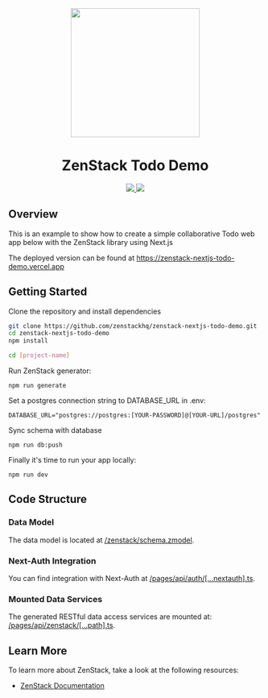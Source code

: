 <div align="center">
    <img src="https://user-images.githubusercontent.com/16688722/200902374-fa2a77ea-376d-4b91-825f-25184ebcc41b.png" height="256">
    <h1>ZenStack Todo Demo</h1>
    <a href="https://twitter.com/intent/tweet?text=Wow%20%40zenstackhq">
        <img src="https://img.shields.io/twitter/url?style=social&url=https%3A%2F%2Fgithub.com%2Fzenstackhq%2Fzenstack">
    </a>
    <a href="https://discord.gg/6HhebQynfz">
        <img src="https://img.shields.io/discord/1035538056146595961">
    </a>
</div>

## Overview

This is an example to show how to create a simple collaborative Todo web app below with the ZenStack library using Next.js

The deployed version can be found at https://zenstack-nextjs-todo-demo.vercel.app

## Getting Started

Clone the repository and install dependencies

```bash
git clone https://github.com/zenstackhq/zenstack-nextjs-todo-demo.git
cd zenstack-nextjs-todo-demo
npm install

cd [project-name]
```

Run ZenStack generator:

```
npm run generate
```

Set a postgres connection string to DATABASE_URL in .env:

```
DATABASE_URL="postgres://postgres:[YOUR-PASSWORD]@[YOUR-URL]/postgres"
```

Sync schema with database

```
npm run db:push
```

Finally it's time to run your app locally:

```
npm run dev
```

## Code Structure

### Data Model

The data model is located at [/zenstack/schema.zmodel](zenstack/schema.zmodel).

### Next-Auth Integration

You can find integration with Next-Auth at [/pages/api/auth/[...nextauth].ts](pages/api/auth/[...nextauth].ts).

### Mounted Data Services

The generated RESTful data access services are mounted at: [/pages/api/zenstack/[...path].ts](pages/api/zenstack/[...path].ts).

## Learn More

To learn more about ZenStack, take a look at the following resources:

- [ZenStack Documentation](https://github.com/zenstackhq/zenstack#readme)

